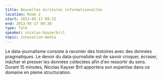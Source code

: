 ```yaml
---
title: Nouvelles écritures informationnelles
location: Room 2
start: 2013-05-17 09:15
end: 2013-05-17 09:30
type: Talk
speaker: nicolas-kayserbril
topic: innovation-media
---
```


Le data-journalisme consiste à raconter des histoires avec des données pragmatiques. Le devoir du data-journaliste est de savoir croquer, écraser, mâcher et presser les données collectées afin d'en ressortir du sens. Durant 15 minutes, Nicolas Kayser Bril apportera son expertise dans ce domaine en pleine structuration. 
